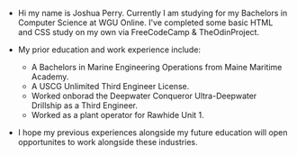 - Hi my name is Joshua Perry.
  Currently I am studying for my Bachelors in Computer Science at WGU Online.
  I've completed some basic HTML and CSS study on my own via FreeCodeCamp & TheOdinProject.
  
- My prior education and work experience include:
  - A Bachelors in Marine Engineering Operations from Maine Maritime Academy.
  - A USCG Unlimited Third Engineer License.
  - Worked onborad the Deepwater Conqueror Ultra-Deepwater Drillship as a Third Engineer.
  - Worked as a plant operator for Rawhide Unit 1.
 
- I hope my previous experiences alongside my future education will open opportunites to work alongside these industries.
